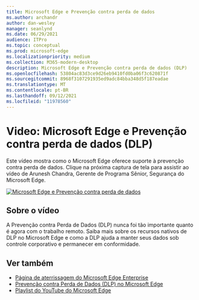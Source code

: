 ```yaml
---
title: Microsoft Edge e Prevenção contra perda de dados
ms.author: archandr
author: dan-wesley
manager: seanlynd
ms.date: 06/29/2021
audience: ITPro
ms.topic: conceptual
ms.prod: microsoft-edge
ms.localizationpriority: medium
ms.collection: M365-modern-desktop
description: Microsoft Edge e Prevenção contra perda de dados (DLP)
ms.openlocfilehash: 53804ac83d3ce9d26eb9410fd0ba06f3c620871f
ms.sourcegitcommit: 8968f3107291935ed9adc84bba348d5f187eadae
ms.translationtype: MT
ms.contentlocale: pt-BR
ms.lasthandoff: 09/12/2021
ms.locfileid: "11978560"
---
```

# <a name="video-microsoft-edge-and-data-loss-prevention-dlp"></a>Video: Microsoft Edge e Prevenção contra perda de dados (DLP)

Este vídeo mostra como o Microsoft Edge oferece suporte à prevenção contra perda de dados. Clique na próxima captura de tela para assistir ao vídeo de Arunesh Chandra, Gerente de Programa Sênior, Segurança do Microsoft Edge.

[![ Microsoft Edge e Prevenção contra perda de dados](media/microsoft-edge-security-dlp/0.png)](http://www.youtube.com/watch?v=dLD04U9eTqg " Microsoft Edge and data loss prevention")

## <a name="about-the-video"></a>Sobre o vídeo

A Prevenção contra Perda de Dados (DLP) nunca foi tão importante quanto é agora com o trabalho remoto. Saiba mais sobre os recursos nativos de DLP no Microsoft Edge e como a DLP ajuda a manter seus dados sob controle corporativo e permanecer em conformidade.

## <a name="see-also"></a>Ver também

- [Página de aterrissagem do Microsoft Edge Enterprise](https://aka.ms/EdgeEnterprise)
- [Prevenção contra Perda de Dados (DLP) no Microsoft Edge](microsoft-edge-security-dlp.md)
- [Playlist do YouTube do Microsoft Edge](https://www.youtube.com/playlist?list=PLXtHYVsvn_b-uXh1tMeYpT-0iD8tD3tFy)
